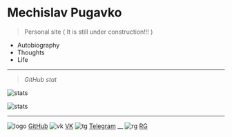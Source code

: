 <!-- _coverpage.md -->

<!--![logo](_media/icon.svg) --> 


# Mechislav Pugavko

> Personal site ( It is still under construction!!! )


- Autobiography
- Thoughts
- Life
___
> _GitHub stat_

![stats](__media/icons/overview.svg ':size=70%') 

![stats](__media/icons/languages.svg ':size=70%')

___
![logo](__media/icons/Octocat.png ':size=4%') [GitHub](https://github.com/Pugavkomm)
![vk](__media/icons/vk.svg ':size=4%') [VK](https://vk.com/mechislavp)
![tg](__media/icons/Telegram.png ':size=4%') [Telegram](https://t.me/Mechislav)
__
![rg](__media/icons/rg.png ':size=4%') [RG](https://www.researchgate.net/profile/Mechislav-Pugavko)

